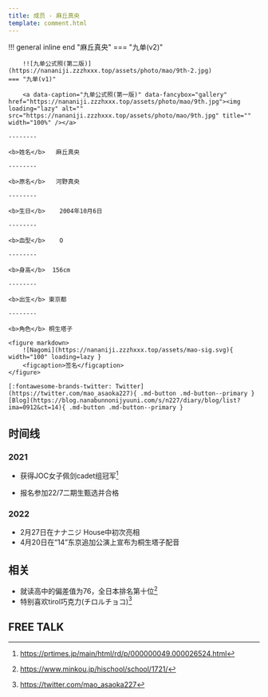 ```yaml
---
title: 成员 - 麻丘真央
template: comment.html
---
```


!!! general inline end "麻丘真央"
    === "九单(v2)"

        !![九单公式照(第二版)](https://nananiji.zzzhxxx.top/assets/photo/mao/9th-2.jpg)
    === "九单(v1)"

        <a data-caption="九单公式照(第一版)" data-fancybox="gallery" href="https://nananiji.zzzhxxx.top/assets/photo/mao/9th.jpg"><img loading="lazy" alt="" src="https://nananiji.zzzhxxx.top/assets/photo/mao/9th.jpg" title="" width="100%" /></a>

    --------

    <b>姓名</b>   麻丘真央

    --------

    <b>原名</b>   河野真央

    --------

    <b>生日</b>    2004年10月6日

    --------

    <b>血型</b>    O

    --------

    <b>身高</b>  156cm

    --------

    <b>出生</b> 東京都

    --------

    <b>角色</b> 桐生塔子
  
    <figure markdown>
        ![Nagomi](https://nananiji.zzzhxxx.top/assets/mao-sig.svg){ width="100" loading=lazy }
        <figcaption>签名</figcaption>
    </figure>

    [:fontawesome-brands-twitter: Twitter](https://twitter.com/mao_asaoka227){ .md-button .md-button--primary } [Blog](https://blog.nanabunnonijyuuni.com/s/n227/diary/blog/list?ima=0912&ct=14){ .md-button .md-button--primary }

## 时间线
### 2021 

- 获得JOC女子佩剑cadet组冠军[^1]

- 报名参加22/7二期生甄选并合格

### 2022

- 2月27日在ナナニジ House中初次亮相
- 4月20日在“14”东京追加公演上宣布为桐生塔子配音

## 相关

- 就读高中的偏差值为76，全日本排名第十位[^2]
- 特别喜欢tirol巧克力(チロルチョコ)[^3]

## FREE TALK

<div id="dplayer"></div>

<html>
<head>
    <meta name="referrer" content="never">
</head>

<body>
    <script src="https://nananiji.zzzhxxx.top/js/md5.js"></script>
    <script src="https://nananiji.zzzhxxx.top/js/hls.min.js"></script>
    <script src="https://nananiji.zzzhxxx.top/js/DPlayer.min.js"></script>
    <script>
        const dp = new DPlayer({
        container: document.getElementById('dplayer'),
        video: {
            url: 'https://manifest.prod.boltdns.net/manifest/v1/hls/v4/clear/4504957038001/316cb35b-a174-42c7-b517-fa3da69997a1/10s/master.m3u8?fastly_token=NjJkYTRmYWZfNzIyNDU3MDU3NzA0MWFhNjY1MjZhMDNmYWIwMTI5NjA1ZjAxOGFhMWY5ZWY2NzU3ZDU5MDE1ZjY4NjQ3ZWE3NQ%3D%3D',
            type: 'hls',
        },
        danmaku: {
            id: md5('mao-intro'),
            api: "https://danmu.zzzhxxx.top/"
        },
        contextmenu: [
        {
            text: '227WiKi',
            link: 'https://github.com/227WiKi/227WiKi',
        },
        ]
    });
    console.log(dp.plugins.hls);
    </script>
    
</body>
</html>

[^1]: https://prtimes.jp/main/html/rd/p/000000049.000026524.html
[^2]: https://www.minkou.jp/hischool/school/1721/
[^3]: https://twitter.com/mao_asaoka227

